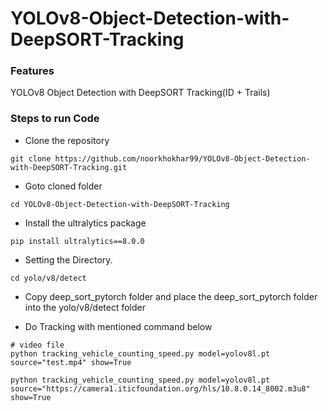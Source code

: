 # YOLOv8-Object-Detection-with-DeepSORT-Tracking


### Features
YOLOv8 Object Detection with DeepSORT Tracking(ID + Trails)


### Steps to run Code

- Clone the repository
```
git clone https://github.com/noorkhokhar99/YOLOv8-Object-Detection-with-DeepSORT-Tracking.git
```

- Goto cloned folder
```
cd YOLOv8-Object-Detection-with-DeepSORT-Tracking
```

- Install the ultralytics package
```
pip install ultralytics==8.0.0
```

- Setting the Directory.
```
cd yolo/v8/detect
```
- Copy deep_sort_pytorch folder and place the deep_sort_pytorch folder into the yolo/v8/detect folder



- Do Tracking with mentioned command below
```
# video file
python tracking_vehicle_counting_speed.py model=yolov8l.pt source="test.mp4" show=True

python tracking_vehicle_counting_speed.py model=yolov8l.pt source="https://camera1.iticfoundation.org/hls/10.8.0.14_8002.m3u8" show=True
```